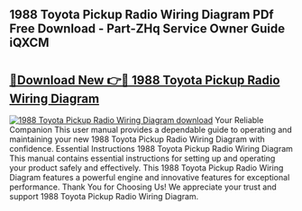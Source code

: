 ## 1988 Toyota Pickup Radio Wiring Diagram PDf Free Download - Part-ZHq Service Owner Guide iQXCM

# <h2><a href="http://dfmyqh6.blite.top/?on=1988+Toyota+Pickup+Radio+Wiring+Diagram">🔗Download New 👉🔴 1988 Toyota Pickup Radio Wiring Diagram</a></h2>

[![1988 Toyota Pickup Radio Wiring Diagram download](https://i.imgur.com/lujVjoI.png)](http://dfmyqh6.blite.top/?on=1988+Toyota+Pickup+Radio+Wiring+Diagram)
Your Reliable Companion This user manual provides a dependable guide to operating and maintaining your new 1988 Toyota Pickup Radio Wiring Diagram with confidence. Essential Instructions 1988 Toyota Pickup Radio Wiring Diagram This manual contains essential instructions for setting up and operating your product safely and effectively. This 1988 Toyota Pickup Radio Wiring Diagram features a powerful engine and innovative features for exceptional performance. Thank You for Choosing Us! We appreciate your trust and support 1988 Toyota Pickup Radio Wiring Diagram.
